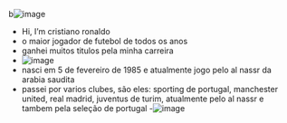 b![image](https://github.com/user-attachments/assets/db569edd-c24e-4524-8763-5b99d7a0a184)
- Hi, I’m cristiano ronaldo
- o maior jogador de futebol de todos os anos
- ganhei muitos titulos pela minha carreira
- ![image](https://github.com/user-attachments/assets/e3970eaa-94b6-40ba-a768-03dc90094b9a)
- nasci em 5 de fevereiro de 1985 e atualmente jogo pelo al nassr da arabia saudita
- passei por varios clubes, são eles: sporting de portugal, manchester united, real madrid, juventus de turim, atualmente pelo al nassr e tambem pela seleção de portugal
-![image](https://github.com/user-attachments/assets/f004e393-5a16-43fe-a1ce-4bb349d381f0)




<!---
carlosss77/carlosss77 is a ✨ special ✨ repository because its `README.md` (this file) appears on your GitHub profile.
You can click the Preview link to take a look at your changes.
--->
